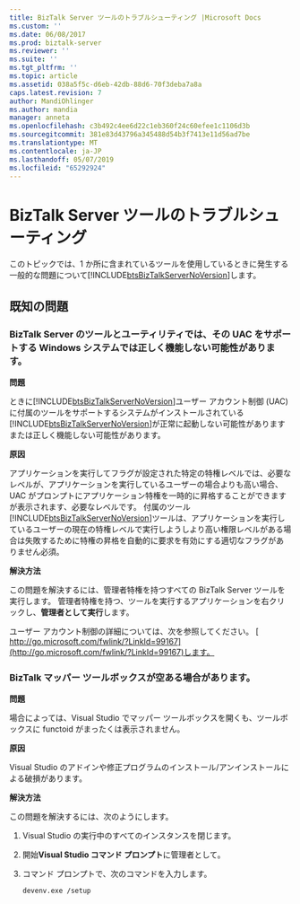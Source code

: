 ```yaml
---
title: BizTalk Server ツールのトラブルシューティング |Microsoft Docs
ms.custom: ''
ms.date: 06/08/2017
ms.prod: biztalk-server
ms.reviewer: ''
ms.suite: ''
ms.tgt_pltfrm: ''
ms.topic: article
ms.assetid: 038a5f5c-d6eb-42db-88d6-70f3deba7a8a
caps.latest.revision: 7
author: MandiOhlinger
ms.author: mandia
manager: anneta
ms.openlocfilehash: c3b492c4ee6d22c1eb360f24c60efee1c1106d3b
ms.sourcegitcommit: 381e83d43796a345488d54b3f7413e11d56ad7be
ms.translationtype: MT
ms.contentlocale: ja-JP
ms.lasthandoff: 05/07/2019
ms.locfileid: "65292924"
---
```

# <a name="troubleshooting-biztalk-server-tools"></a>BizTalk Server ツールのトラブルシューティング
このトピックでは、1 か所に含まれているツールを使用しているときに発生する一般的な問題について[!INCLUDE[btsBizTalkServerNoVersion](../includes/btsbiztalkservernoversion-md.md)]します。  
  
## <a name="known-issues"></a>既知の問題  
  
### <a name="biztalk-server-tools-and-utilities-may-not-function-correctly-on-a-windows-system-that-supports-uac"></a>BizTalk Server のツールとユーティリティでは、その UAC をサポートする Windows システムでは正しく機能しない可能性があります。  
 **問題**  
  
 ときに[!INCLUDE[btsBizTalkServerNoVersion](../includes/btsbiztalkservernoversion-md.md)]ユーザー アカウント制御 (UAC) に付属のツールをサポートするシステムがインストールされている[!INCLUDE[btsBizTalkServerNoVersion](../includes/btsbiztalkservernoversion-md.md)]が正常に起動しない可能性がありますまたは正しく機能しない可能性があります。  
  
 **原因**  
  
 アプリケーションを実行してフラグが設定された特定の特権レベルでは、必要なレベルが、アプリケーションを実行しているユーザーの場合よりも高い場合、UAC がプロンプトにアプリケーション特権を一時的に昇格することができますが表示されます、必要なレベルです。 付属のツール[!INCLUDE[btsBizTalkServerNoVersion](../includes/btsbiztalkservernoversion-md.md)]ツールは、アプリケーションを実行しているユーザーの現在の特権レベルで実行しようしより高い権限レベルがある場合は失敗するために特権の昇格を自動的に要求を有効にする適切なフラグがありません必須。  
  
 **解決方法**  
  
 この問題を解決するには、管理者特権を持つすべての BizTalk Server ツールを実行します。 管理者特権を持つ、ツールを実行するアプリケーションを右クリックし、**管理者として実行**します。  
  
 ユーザー アカウント制御の詳細については、次を参照してください。 [ http://go.microsoft.com/fwlink/?LinkId=99167](http://go.microsoft.com/fwlink/?LinkId=99167)します。  
  
### <a name="sometimes-biztalk-mapper-toolbox-may-appear-empty"></a>BizTalk マッパー ツールボックスが空ある場合があります。  
 **問題**  
  
 場合によっては、Visual Studio でマッパー ツールボックスを開くも、ツールボックスに functoid がまったくは表示されません。  
  
 **原因**  
  
 Visual Studio のアドインや修正プログラムのインストール/アンインストールによる破損があります。  
  
 **解決方法**  
  
 この問題を解決するには、次のようにします。  
  
1.  Visual Studio の実行中のすべてのインスタンスを閉じます。  
  
2.  開始**Visual Studio コマンド プロンプト**に管理者として。  
  
3.  コマンド プロンプトで、次のコマンドを入力します。  
  
    ```  
    devenv.exe /setup  
    ```